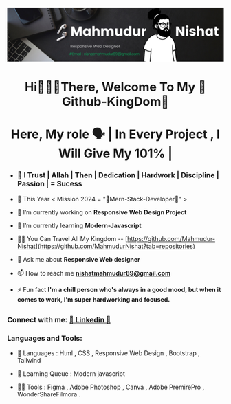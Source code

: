 <p align="center"><img src="img/githubProfessionalBanner.png"></p>
<h1 align="center">Hi🙋🏾‍♂️There, Welcome To My 👑Github-KingDom👑</h1> 
<h1 align="center">Here, My role 🗣️ | In Every Project , I Will Give My 101% | </h1>

- <h3 align="left">🔗 I Trust | Allah | Then | Dedication | Hardwork | Discipline | Passion | = Sucess</h3>
- 🔭 This Year < Mission 2024 = "👑Mern-Stack-Developer👑" >
- 🔭 I’m currently working on **Responsive Web Design Project**
- 🌱 I’m currently learning **Modern-Javascript**
- 👨‍💻 You Can Travel All My Kingdom -- [https://github.com/Mahmudur-Nishat](https://github.com/MahmudurNishat?tab=repositories)
- 💬 Ask me about **Responsive Web designer**
- 📫 How to reach me **nishatmahmudur89@gmail.com**

- ⚡ Fun fact **I'm a chill person who's always in a good mood, but when it comes to work, I'm super hardworking and focused.**

## <h3 align="left">Connect with me: <a href="https://www.linkedin.com/in/mahmudur-nishat/" target="blank">🔗 Linkedin 🔗 </a></h3>

<h3 align="left">Languages and Tools:</h3>

- 🔭 Languages : Html , CSS , Responsive Web Design , Bootstrap , Tailwind

- 🌱 Learning Queue : Modern javascript

- 👨‍💻 Tools : Figma , Adobe Photoshop , Canva , Adobe PremirePro , WonderShareFilmora .
